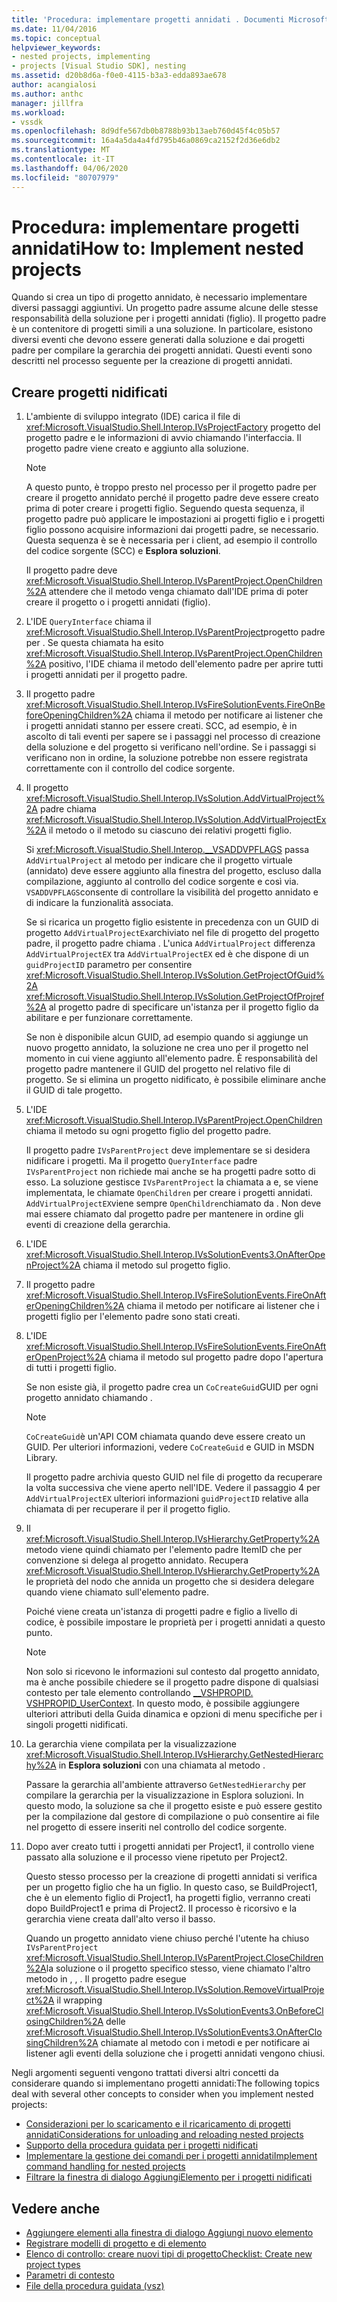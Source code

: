 ```yaml
---
title: 'Procedura: implementare progetti annidati . Documenti Microsoft'
ms.date: 11/04/2016
ms.topic: conceptual
helpviewer_keywords:
- nested projects, implementing
- projects [Visual Studio SDK], nesting
ms.assetid: d20b8d6a-f0e0-4115-b3a3-edda893ae678
author: acangialosi
ms.author: anthc
manager: jillfra
ms.workload:
- vssdk
ms.openlocfilehash: 8d9dfe567db0b8788b93b13aeb760d45f4c05b57
ms.sourcegitcommit: 16a4a5da4a4fd795b46a0869ca2152f2d36e6db2
ms.translationtype: MT
ms.contentlocale: it-IT
ms.lasthandoff: 04/06/2020
ms.locfileid: "80707979"
---
```

# <a name="how-to-implement-nested-projects"></a>Procedura: implementare progetti annidatiHow to: Implement nested projects

Quando si crea un tipo di progetto annidato, è necessario implementare diversi passaggi aggiuntivi. Un progetto padre assume alcune delle stesse responsabilità della soluzione per i progetti annidati (figlio). Il progetto padre è un contenitore di progetti simili a una soluzione. In particolare, esistono diversi eventi che devono essere generati dalla soluzione e dai progetti padre per compilare la gerarchia dei progetti annidati. Questi eventi sono descritti nel processo seguente per la creazione di progetti annidati.

## <a name="create-nested-projects"></a>Creare progetti nidificati

1. L'ambiente di sviluppo integrato (IDE) carica il file di <xref:Microsoft.VisualStudio.Shell.Interop.IVsProjectFactory> progetto del progetto padre e le informazioni di avvio chiamando l'interfaccia. Il progetto padre viene creato e aggiunto alla soluzione.

    > [!NOTE]
    > A questo punto, è troppo presto nel processo per il progetto padre per creare il progetto annidato perché il progetto padre deve essere creato prima di poter creare i progetti figlio. Seguendo questa sequenza, il progetto padre può applicare le impostazioni ai progetti figlio e i progetti figlio possono acquisire informazioni dai progetti padre, se necessario. Questa sequenza è se è necessaria per i client, ad esempio il controllo del codice sorgente (SCC) e **Esplora soluzioni**.

     Il progetto padre deve <xref:Microsoft.VisualStudio.Shell.Interop.IVsParentProject.OpenChildren%2A> attendere che il metodo venga chiamato dall'IDE prima di poter creare il progetto o i progetti annidati (figlio).

2. L'IDE `QueryInterface` chiama il <xref:Microsoft.VisualStudio.Shell.Interop.IVsParentProject>progetto padre per . Se questa chiamata ha esito <xref:Microsoft.VisualStudio.Shell.Interop.IVsParentProject.OpenChildren%2A> positivo, l'IDE chiama il metodo dell'elemento padre per aprire tutti i progetti annidati per il progetto padre.

3. Il progetto padre <xref:Microsoft.VisualStudio.Shell.Interop.IVsFireSolutionEvents.FireOnBeforeOpeningChildren%2A> chiama il metodo per notificare ai listener che i progetti annidati stanno per essere creati. SCC, ad esempio, è in ascolto di tali eventi per sapere se i passaggi nel processo di creazione della soluzione e del progetto si verificano nell'ordine. Se i passaggi si verificano non in ordine, la soluzione potrebbe non essere registrata correttamente con il controllo del codice sorgente.

4. Il progetto <xref:Microsoft.VisualStudio.Shell.Interop.IVsSolution.AddVirtualProject%2A> padre chiama <xref:Microsoft.VisualStudio.Shell.Interop.IVsSolution.AddVirtualProjectEx%2A> il metodo o il metodo su ciascuno dei relativi progetti figlio.

     Si <xref:Microsoft.VisualStudio.Shell.Interop.__VSADDVPFLAGS> passa `AddVirtualProject` al metodo per indicare che il progetto virtuale (annidato) deve essere aggiunto alla finestra del progetto, escluso dalla compilazione, aggiunto al controllo del codice sorgente e così via. `VSADDVPFLAGS`consente di controllare la visibilità del progetto annidato e di indicare la funzionalità associata.

     Se si ricarica un progetto figlio esistente in precedenza con un GUID di progetto `AddVirtualProjectEx`archiviato nel file di progetto del progetto padre, il progetto padre chiama . L'unica `AddVirtualProject` differenza `AddVirtualProjectEX` tra `AddVirtualProjectEX` ed è che dispone di un `guidProjectID` parametro per consentire <xref:Microsoft.VisualStudio.Shell.Interop.IVsSolution.GetProjectOfGuid%2A> <xref:Microsoft.VisualStudio.Shell.Interop.IVsSolution.GetProjectOfProjref%2A> al progetto padre di specificare un'istanza per il progetto figlio da abilitare e per funzionare correttamente.

     Se non è disponibile alcun GUID, ad esempio quando si aggiunge un nuovo progetto annidato, la soluzione ne crea uno per il progetto nel momento in cui viene aggiunto all'elemento padre. È responsabilità del progetto padre mantenere il GUID del progetto nel relativo file di progetto. Se si elimina un progetto nidificato, è possibile eliminare anche il GUID di tale progetto.

5. L'IDE <xref:Microsoft.VisualStudio.Shell.Interop.IVsParentProject.OpenChildren> chiama il metodo su ogni progetto figlio del progetto padre.

     Il progetto padre `IVsParentProject` deve implementare se si desidera nidificare i progetti. Ma il progetto `QueryInterface` padre `IVsParentProject` non richiede mai anche se ha progetti padre sotto di esso. La soluzione gestisce `IVsParentProject` la chiamata a e, se viene implementata, le chiamate `OpenChildren` per creare i progetti annidati. `AddVirtualProjectEX`viene sempre `OpenChildren`chiamato da . Non deve mai essere chiamato dal progetto padre per mantenere in ordine gli eventi di creazione della gerarchia.

6. L'IDE <xref:Microsoft.VisualStudio.Shell.Interop.IVsSolutionEvents3.OnAfterOpenProject%2A> chiama il metodo sul progetto figlio.

7. Il progetto padre <xref:Microsoft.VisualStudio.Shell.Interop.IVsFireSolutionEvents.FireOnAfterOpeningChildren%2A> chiama il metodo per notificare ai listener che i progetti figlio per l'elemento padre sono stati creati.

8. L'IDE <xref:Microsoft.VisualStudio.Shell.Interop.IVsFireSolutionEvents.FireOnAfterOpenProject%2A> chiama il metodo sul progetto padre dopo l'apertura di tutti i progetti figlio.

     Se non esiste già, il progetto padre crea un `CoCreateGuid`GUID per ogni progetto annidato chiamando .

    > [!NOTE]
    > `CoCreateGuid`è un'API COM chiamata quando deve essere creato un GUID. Per ulteriori informazioni, vedere `CoCreateGuid` e GUID in MSDN Library.

     Il progetto padre archivia questo GUID nel file di progetto da recuperare la volta successiva che viene aperto nell'IDE. Vedere il passaggio 4 per `AddVirtualProjectEX` ulteriori informazioni `guidProjectID` relative alla chiamata di per recuperare il per il progetto figlio.

9. Il <xref:Microsoft.VisualStudio.Shell.Interop.IVsHierarchy.GetProperty%2A> metodo viene quindi chiamato per l'elemento padre ItemID che per convenzione si delega al progetto annidato. Recupera <xref:Microsoft.VisualStudio.Shell.Interop.IVsHierarchy.GetProperty%2A> le proprietà del nodo che annida un progetto che si desidera delegare quando viene chiamato sull'elemento padre.

     Poiché viene creata un'istanza di progetti padre e figlio a livello di codice, è possibile impostare le proprietà per i progetti annidati a questo punto.

    > [!NOTE]
    > Non solo si ricevono le informazioni sul contesto dal progetto annidato, ma è anche possibile chiedere se il progetto padre dispone di qualsiasi contesto per tale elemento controllando [__VSHPROPID. VSHPROPID_UserContext](<xref:Microsoft.VisualStudio.Shell.Interop.__VSHPROPID.VSHPROPID_UserContext>). In questo modo, è possibile aggiungere ulteriori attributi della Guida dinamica e opzioni di menu specifiche per i singoli progetti nidificati.

10. La gerarchia viene compilata per la visualizzazione <xref:Microsoft.VisualStudio.Shell.Interop.IVsHierarchy.GetNestedHierarchy%2A> in **Esplora soluzioni** con una chiamata al metodo .

     Passare la gerarchia all'ambiente attraverso `GetNestedHierarchy` per compilare la gerarchia per la visualizzazione in Esplora soluzioni. In questo modo, la soluzione sa che il progetto esiste e può essere gestito per la compilazione dal gestore di compilazione o può consentire ai file nel progetto di essere inseriti nel controllo del codice sorgente.

11. Dopo aver creato tutti i progetti annidati per Project1, il controllo viene passato alla soluzione e il processo viene ripetuto per Project2.

     Questo stesso processo per la creazione di progetti annidati si verifica per un progetto figlio che ha un figlio. In questo caso, se BuildProject1, che è un elemento figlio di Project1, ha progetti figlio, verranno creati dopo BuildProject1 e prima di Project2. Il processo è ricorsivo e la gerarchia viene creata dall'alto verso il basso.

     Quando un progetto annidato viene chiuso perché l'utente ha chiuso `IVsParentProject` <xref:Microsoft.VisualStudio.Shell.Interop.IVsParentProject.CloseChildren%2A>la soluzione o il progetto specifico stesso, viene chiamato l'altro metodo in , , . Il progetto padre esegue <xref:Microsoft.VisualStudio.Shell.Interop.IVsSolution.RemoveVirtualProject%2A> il wrapping <xref:Microsoft.VisualStudio.Shell.Interop.IVsSolutionEvents3.OnBeforeClosingChildren%2A> delle <xref:Microsoft.VisualStudio.Shell.Interop.IVsSolutionEvents3.OnAfterClosingChildren%2A> chiamate al metodo con i metodi e per notificare ai listener agli eventi della soluzione che i progetti annidati vengono chiusi.

Negli argomenti seguenti vengono trattati diversi altri concetti da considerare quando si implementano progetti annidati:The following topics deal with several other concepts to consider when you implement nested projects:

- [Considerazioni per lo scaricamento e il ricaricamento di progetti annidatiConsiderations for unloading and reloading nested projects](../../extensibility/internals/considerations-for-unloading-and-reloading-nested-projects.md)
- [Supporto della procedura guidata per i progetti nidificati](../../extensibility/internals/wizard-support-for-nested-projects.md)
- [Implementare la gestione dei comandi per i progetti annidatiImplement command handling for nested projects](../../extensibility/internals/implementing-command-handling-for-nested-projects.md)
- [Filtrare la finestra di dialogo AggiungiElemento per i progetti nidificati](../../extensibility/internals/filtering-the-additem-dialog-box-for-nested-projects.md)

## <a name="see-also"></a>Vedere anche

- [Aggiungere elementi alla finestra di dialogo Aggiungi nuovo elemento](../../extensibility/internals/adding-items-to-the-add-new-item-dialog-boxes.md)
- [Registrare modelli di progetto e di elemento](../../extensibility/internals/registering-project-and-item-templates.md)
- [Elenco di controllo: creare nuovi tipi di progettoChecklist: Create new project types](../../extensibility/internals/checklist-creating-new-project-types.md)
- [Parametri di contesto](../../extensibility/internals/context-parameters.md)
- [File della procedura guidata (vsz)](../../extensibility/internals/wizard-dot-vsz-file.md)
